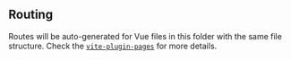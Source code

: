 ## Routing

Routes will be auto-generated for Vue files in this folder with the same file structure.
Check the [`vite-plugin-pages`](https://github.com/hannoeru/vite-plugin-pages) for more details.
